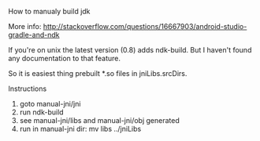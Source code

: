 How to manualy build jdk

More info:
http://stackoverflow.com/questions/16667903/android-studio-gradle-and-ndk

If you're on unix the latest version (0.8) adds ndk-build. But I haven't found any documentation to that feature.

So it is easiest thing prebuilt *.so files in jniLibs.srcDirs.

Instructions
1. goto manual-jni/jni 
2. run ndk-build
3. see manual-jni/libs and manual-jni/obj generated
4. run in manual-jni dir: mv libs ../jniLibs

